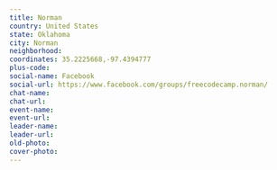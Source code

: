 ```yaml
---
title: Norman
country: United States
state: Oklahoma
city: Norman
neighborhood: 
coordinates: 35.2225668,-97.4394777
plus-code:
social-name: Facebook
social-url: https://www.facebook.com/groups/freecodecamp.norman/
chat-name:
chat-url:
event-name:
event-url:
leader-name:
leader-url:
old-photo: 
cover-photo:
---
```

